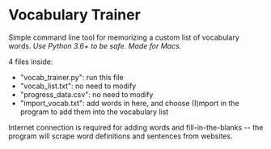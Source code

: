 # Vocabulary Trainer
Simple command line tool for memorizing a custom list of vocabulary words.
*Use Python 3.6+ to be safe.*
*Made for Macs.*

4 files inside:
- "vocab_trainer.py": run this file
- "vocab_list.txt": no need to modify
- "progress_data.csv": no need to modify
- "import_vocab.txt": add words in here, and choose (I)mport in the program to add them into the vocabulary list

Internet connection is required for adding words and fill-in-the-blanks -- the program will scrape word definitions and sentences from websites.
